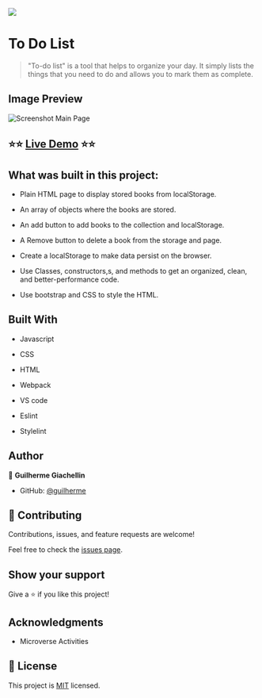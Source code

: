 ![](https://img.shields.io/badge/Microverse-blueviolet)

# To Do List

> "To-do list" is a tool that helps to organize your day. It simply lists the things that you need to do and allows you to mark them as complete.

## Image Preview
![Screenshot Main Page](assets/images/preview3.jpg)

## :star::star: [Live Demo](https://mrigorir.github.io/awesome_books/) :star::star:


## What was built in this project:

- Plain HTML page to display stored books from localStorage.

- An array of objects where the books are stored.

- An add button to add books to the collection and localStorage.

- A Remove button to delete a book from the storage and page.

- Create a localStorage to make data persist on the browser.

- Use Classes, constructors,s, and methods to get an organized, clean, and better-performance code.

- Use bootstrap and CSS to style the HTML.


## Built With

- Javascript

- CSS

- HTML

- Webpack

- VS code

- Eslint

- Stylelint

## Author

👤 **Guilherme Giachellin**

- GitHub: [@guilherme](https://github.com/GuilhermeGiachellin)

## 🤝 Contributing

Contributions, issues, and feature requests are welcome!

Feel free to check the [issues page](https://github.com/GuilhermeGiachellin/To-Do-List/issues).


## Show your support

Give a ⭐️ if you like this project!


## Acknowledgments

- Microverse Activities


## 📝 License

This project is [MIT]() licensed.
